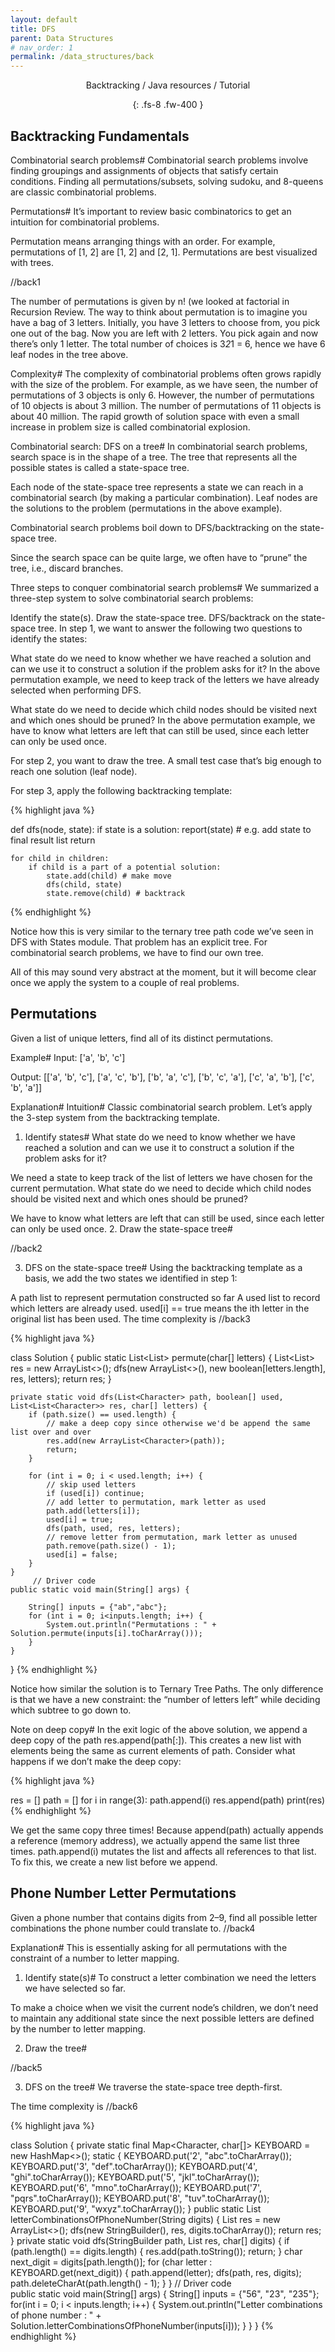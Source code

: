 ```yaml
---
layout: default
title: DFS
parent: Data Structures
# nav_order: 1
permalink: /data_structures/back
---
```

<div align="center" markdown="1">
Backtracking / Java resources / Tutorial

{: .fs-8 .fw-400 }
</div>

## Backtracking Fundamentals

Combinatorial search problems#
Combinatorial search problems involve finding groupings and assignments of objects that satisfy certain conditions. Finding all permutations/subsets, solving sudoku, and 8-queens are classic combinatorial problems.

Permutations#
It’s important to review basic combinatorics to get an intuition for combinatorial problems.

Permutation means arranging things with an order. For example, permutations of [1, 2] are [1, 2] and [2, 1]. Permutations are best visualized with trees.

//back1

The number of permutations is given by n! (we looked at factorial in Recursion Review. The way to think about permutation is to imagine you have a bag of 3 letters. Initially, you have 3 letters to choose from, you pick one out of the bag. Now you are left with 2 letters. You pick again and now there’s only 1 letter. The total number of choices is 3*2*1 = 6, hence we have 6 leaf nodes in the tree above.

Complexity#
The complexity of combinatorial problems often grows rapidly with the size of the problem. For example, as we have seen, the number of permutations of 3 objects is only 6. However, the number of permutations of 10 objects is about 3 million. The number of permutations of 11 objects is about 40 million. The rapid growth of solution space with even a small increase in problem size is called combinatorial explosion.

Combinatorial search: DFS on a tree#
In combinatorial search problems, search space is in the shape of a tree. The tree that represents all the possible states is called a state-space tree.

Each node of the state-space tree represents a state we can reach in a combinatorial search (by making a particular combination). Leaf nodes are the solutions to the problem (permutations in the above example).

Combinatorial search problems boil down to DFS/backtracking on the state-space tree.

Since the search space can be quite large, we often have to “prune” the tree, i.e., discard branches.

Three steps to conquer combinatorial search problems#
We summarized a three-step system to solve combinatorial search problems:

Identify the state(s).
Draw the state-space tree.
DFS/backtrack on the state-space tree.
In step 1, we want to answer the following two questions to identify the states:

What state do we need to know whether we have reached a solution and can we use it to construct a solution if the problem asks for it? In the above permutation example, we need to keep track of the letters we have already selected when performing DFS.

What state do we need to decide which child nodes should be visited next and which ones should be pruned? In the above permutation example, we have to know what letters are left that can still be used, since each letter can only be used once.

For step 2, you want to draw the tree. A small test case that’s big enough to reach one solution (leaf node).

For step 3, apply the following backtracking template:

{% highlight java %}

def dfs(node, state):
    if state is a solution:
        report(state) # e.g. add state to final result list
        return

    for child in children:
        if child is a part of a potential solution:
            state.add(child) # make move
            dfs(child, state)
            state.remove(child) # backtrack
{% endhighlight %}

Notice how this is very similar to the ternary tree path code we’ve seen in DFS with States module. That problem has an explicit tree. For combinatorial search problems, we have to find our own tree.

All of this may sound very abstract at the moment, but it will become clear once we apply the system to a couple of real problems.

## Permutations

Given a list of unique letters, find all of its distinct permutations.

Example#
Input: ['a', 'b', 'c']

Output: [['a', 'b', 'c'], ['a', 'c', 'b'], ['b', 'a', 'c'], ['b', 'c', 'a'], ['c', 'a', 'b'], ['c', 'b', 'a']]

Explanation#
Intuition#
Classic combinatorial search problem. Let’s apply the 3-step system from the backtracking template.

1. Identify states#
What state do we need to know whether we have reached a solution and can we use it to construct a solution if the problem asks for it?

We need a state to keep track of the list of letters we have chosen for the current permutation.
What state do we need to decide which child nodes should be visited next and which ones should be pruned?

We have to know what letters are left that can still be used, since each letter can only be used once.
2. Draw the state-space tree#

//back2

3. DFS on the state-space tree#
Using the backtracking template as a basis, we add the two states we identified in step 1:

A path list to represent permutation constructed so far
A used list to record which letters are already used. used[i] == true means the ith letter in the original list has been used.
The time complexity is //back3

{% highlight java %}

class Solution {
    public static List<List<Character>> permute(char[] letters) {
        List<List<Character>> res = new ArrayList<>();
        dfs(new ArrayList<>(), new boolean[letters.length], res, letters);
        return res;
    }

    private static void dfs(List<Character> path, boolean[] used, List<List<Character>> res, char[] letters) {
        if (path.size() == used.length) {
            // make a deep copy since otherwise we'd be append the same list over and over
            res.add(new ArrayList<Character>(path));
            return;
        }

        for (int i = 0; i < used.length; i++) {
            // skip used letters
            if (used[i]) continue;
            // add letter to permutation, mark letter as used
            path.add(letters[i]);
            used[i] = true;
            dfs(path, used, res, letters);
            // remove letter from permutation, mark letter as unused
            path.remove(path.size() - 1);
            used[i] = false;
        }
    }
         // Driver code  
	public static void main(String[] args) {

        String[] inputs = {"ab","abc"};
		for (int i = 0; i<inputs.length; i++) {
			System.out.println("Permutations : " + Solution.permute(inputs[i].toCharArray()));
		}
	}
}
{% endhighlight %}

Notice how similar the solution is to Ternary Tree Paths. The only difference is that we have a new constraint: the “number of letters left” while deciding which subtree to go down to.

Note on deep copy#
In the exit logic of the above solution, we append a deep copy of the path res.append(path[:]). This creates a new list with elements being the same as current elements of path. Consider what happens if we don’t make the deep copy:

{% highlight java %}

res = []
path = []
for i in range(3):
    path.append(i)
    res.append(path)
print(res)
{% endhighlight %}

We get the same copy three times! Because append(path) actually appends a reference (memory address), we actually append the same list three times. path.append(i) mutates the list and affects all references to that list. To fix this, we create a new list before we append.

## Phone Number Letter Permutations

Given a phone number that contains digits from 2–9, find all possible letter combinations the phone number could translate to.
//back4

Explanation#
This is essentially asking for all permutations with the constraint of a number to letter mapping.

1. Identify state(s)#
To construct a letter combination we need the letters we have selected so far.

To make a choice when we visit the current node’s children, we don’t need to maintain any additional state since the next possible letters are defined by the number to letter mapping.

2. Draw the tree#

//back5

3. DFS on the tree#
We traverse the state-space tree depth-first.

The time complexity is //back6

{% highlight java %}

class Solution {
    private static final Map<Character, char[]> KEYBOARD = new HashMap<>();
    static {
        KEYBOARD.put('2', "abc".toCharArray());
        KEYBOARD.put('3', "def".toCharArray());
        KEYBOARD.put('4', "ghi".toCharArray());
        KEYBOARD.put('5', "jkl".toCharArray());
        KEYBOARD.put('6', "mno".toCharArray());
        KEYBOARD.put('7', "pqrs".toCharArray());
        KEYBOARD.put('8', "tuv".toCharArray());
        KEYBOARD.put('9', "wxyz".toCharArray());
    }
    public static List<String> letterCombinationsOfPhoneNumber(String digits) {
        List<String> res = new ArrayList<>();
        dfs(new StringBuilder(), res, digits.toCharArray());
        return res;
    }
    private static void dfs(StringBuilder path, List<String> res, char[] digits) {
        if (path.length() == digits.length) {
            res.add(path.toString());
            return;
        }
        char next_digit = digits[path.length()];
        for (char letter : KEYBOARD.get(next_digit)) {
            path.append(letter);
            dfs(path, res, digits);
            path.deleteCharAt(path.length() - 1);
        }
    }
    // Driver code  
	public static void main(String[] args) {
        String[] inputs = {"56", "23", "235"};
        for(int i = 0; i < inputs.length; i++) {
            System.out.println("Letter combinations of phone number : " + Solution.letterCombinationsOfPhoneNumber(inputs[i]));
        }
    }
}
{% endhighlight %}


